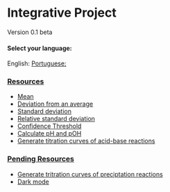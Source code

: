 # Integrative Project
Version 0.1 beta

<!--multilanguage v0 en:README.md pt-br:README-BR.md-->
<h4>Select your language:</h4>
English: <a href="https://github.com/JoaoM199/integrative-project/blob/master/README.md" </a>
Portuguese: <a href="https://github.com/JoaoM199/integrative-project/blob/master/README-BR.md" </a>

### Resources
* Mean
* Deviation from an average
* Standard deviation
* Relative standard deviation
* Confidence Threshold
* Calculate pH and pOH
* Generate titration curves of acid-base reactions

### Pending Resources
* Generate tritration curves of preciptation reactions
* Dark mode

